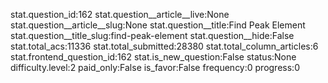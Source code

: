stat.question_id:162
stat.question__article__live:None
stat.question__article__slug:None
stat.question__title:Find Peak Element
stat.question__title_slug:find-peak-element
stat.question__hide:False
stat.total_acs:11336
stat.total_submitted:28380
stat.total_column_articles:6
stat.frontend_question_id:162
stat.is_new_question:False
status:None
difficulty.level:2
paid_only:False
is_favor:False
frequency:0
progress:0
